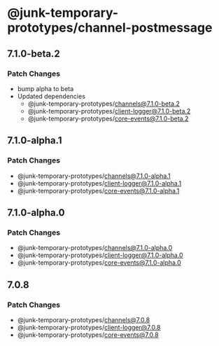# @junk-temporary-prototypes/channel-postmessage

## 7.1.0-beta.2

### Patch Changes

- bump alpha to beta
- Updated dependencies
  - @junk-temporary-prototypes/channels@7.1.0-beta.2
  - @junk-temporary-prototypes/client-logger@7.1.0-beta.2
  - @junk-temporary-prototypes/core-events@7.1.0-beta.2

## 7.1.0-alpha.1

### Patch Changes

- @junk-temporary-prototypes/channels@7.1.0-alpha.1
- @junk-temporary-prototypes/client-logger@7.1.0-alpha.1
- @junk-temporary-prototypes/core-events@7.1.0-alpha.1

## 7.1.0-alpha.0

### Patch Changes

- @junk-temporary-prototypes/channels@7.1.0-alpha.0
- @junk-temporary-prototypes/client-logger@7.1.0-alpha.0
- @junk-temporary-prototypes/core-events@7.1.0-alpha.0

## 7.0.8

### Patch Changes

- @junk-temporary-prototypes/channels@7.0.8
- @junk-temporary-prototypes/client-logger@7.0.8
- @junk-temporary-prototypes/core-events@7.0.8
